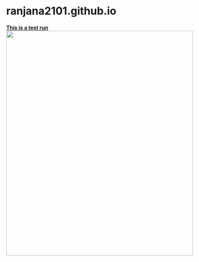 # ranjana2101.github.io
<html><body><b><u>This is a test run</u></b>
  
  <img src="https://user-images.githubusercontent.com/79617246/109377193-c1456700-78ef-11eb-9698-51455a928afc.jpg" width="500" height="600">
</body></html>
